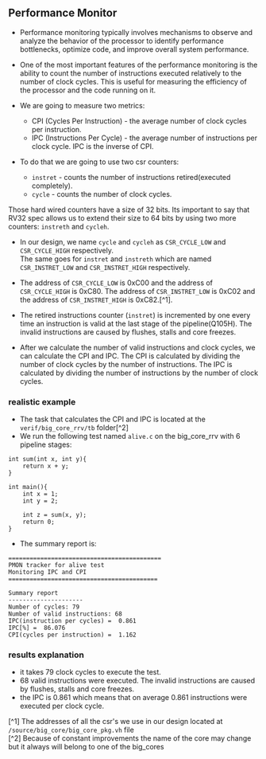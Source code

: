 ## Performance Monitor
- Performance monitoring typically involves mechanisms to observe and analyze the behavior of the processor to identify performance bottlenecks, optimize code, and improve overall system performance.

- One of the most important features of the performance monitoring is the ability to count the number of instructions executed relatively to the number of clock cycles. This is useful for measuring the efficiency of the processor and the code running on it.

- We are going to measure two metrics:
   - CPI (Cycles Per Instruction) - the average number of clock cycles per instruction.
   - IPC (Instructions Per Cycle) - the average number of instructions per clock cycle. IPC is the inverse of CPI.

- To do that we are going to use two csr counters:
   - `instret` - counts the number of instructions retired(executed completely). 
   - `cycle` - counts the number of clock cycles. 

Those hard wired counters have a size of 32 bits. Its important to say that RV32 spec allows us to extend their size to 64 bits by using two more counters: `instreth` and `cycleh`. 
- In our design, we name `cycle` and `cycleh` as `CSR_CYCLE_LOW` and `CSR_CYCLE_HIGH` respectively.    
The same goes for `instret` and `instreth` which are named `CSR_INSTRET_LOW` and `CSR_INSTRET_HIGH` respectively. 

- The address of `CSR_CYCLE_LOW` is 0xC00 and the address of `CSR_CYCLE_HIGH` is 0xC80. The address of `CSR_INSTRET_LOW` is 0xC02 and the address of `CSR_INSTRET_HIGH` is 0xC82.[^1].

- The retired instructions counter (`instret`) is incremented by one every time an instruction is valid at the last stage of the pipeline(Q105H). The invalid instructions are caused by flushes, stalls and core freezes.

- After we calculate the number of valid instructions and clock cycles, we can calculate the CPI and IPC. The CPI is calculated by dividing the number of clock cycles by the number of instructions. The IPC is calculated by dividing the number of instructions by the number of clock cycles.

### realistic example
- The task that calculates the CPI and IPC is located at the `verif/big_core_rrv/tb` folder[^2] 
- We run the following test named `alive.c` on the big_core_rrv with 6 pipeline stages:
```
int sum(int x, int y){
    return x + y;
}

int main(){
    int x = 1;
    int y = 2;
  
    int z = sum(x, y); 
    return 0;
}
```
- The summary report is:
```
===========================================
PMON tracker for alive test
Monitoring IPC and CPI
==========================================

Summary report
---------------------
Number of cycles: 79
Number of valid instructions: 68
IPC(instruction per cycles) =  0.861
IPC[%] =  86.076
CPI(cycles per instruction) =  1.162

```
### results explanation
- it takes 79 clock cycles to execute the test.
- 68 valid instructions were executed. The invalid instructions are caused by flushes, stalls and core freezes.
- the IPC is 0.861 which means that on average 0.861 instructions were executed per clock cycle.






[^1] The addresses of all the csr's we use in our design located at `/source/big_core/big_core_pkg.vh` file   
[^2] Because of constant improvements the name of the core may change but it always will belong to one of the big_cores